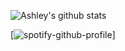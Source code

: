 ![Ashley's github stats](https://github-readme-stats.vercel.app/api?username=awoodford&show_icons=true&theme=dracula)

[![spotify-github-profile](https://spotify-github-profile.vercel.app/api/view?uid=1113248793&cover_image=true)]

<!--
**awoodford/awoodford** is a ✨ _special_ ✨ repository because its `README.md` (this file) appears on your GitHub profile.

Here are some ideas to get you started:

- 🔭 I’m currently working on ...
- 🌱 I’m currently learning ...
- 👯 I’m looking to collaborate on ...
- 🤔 I’m looking for help with ...
- 💬 Ask me about ...
- 📫 How to reach me: ...
- 😄 Pronouns: ...
- ⚡ Fun fact: ...
-->
